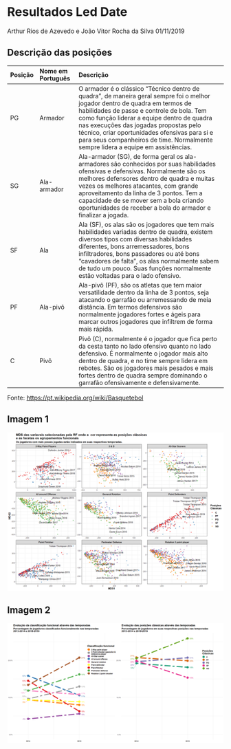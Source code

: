 Resultados Led Date
================
Arthur Rios de Azevedo e João Vitor Rocha da Silva
01/11/2019

## Descrição das posições

| Posição | Nome em Português | Descrição                                                                                                                                                                                                                                                                                                                                                                                              |
| :------ | :---------------- | :----------------------------------------------------------------------------------------------------------------------------------------------------------------------------------------------------------------------------------------------------------------------------------------------------------------------------------------------------------------------------------------------------- |
| PG      | Armador           | O armador é o clássico “Técnico dentro de quadra”, de maneira geral sempre foi o melhor jogador dentro de quadra em termos de habilidades de passe e controle de bola. Tem como função liderar a equipe dentro de quadra nas execuções das jogadas propostas pelo técnico, criar oportunidades ofensivas para si e para seus companheiros de time. Normalmente sempre lidera a equipe em assistências. |
| SG      | Ala-armador       | Ala-armador (SG), de forma geral os ala-armadores são conhecidos por suas habilidades ofensivas e defensivas. Normalmente são os melhores defensores dentro de quadra e muitas vezes os melhores atacantes, com grande aproveitamento da linha de 3 pontos. Tem a capacidade de se mover sem a bola criando oportunidades de receber a bola do armador e finalizar a jogada.                           |
| SF      | Ala               | Ala (SF), os alas são os jogadores que tem mais habilidades variadas dentro de quadra, existem diversos tipos com diversas habilidades diferentes, bons arremessadores, bons infiltradores, bons passadores ou até bons “cavadores de falta”, os alas normalmente sabem de tudo um pouco. Suas funções normalmente estão voltadas para o lado ofensivo.                                                |
| PF      | Ala-pivô          | Ala-pivô (PF), são os atletas que tem maior versatilidade dentro da linha de 3 pontos, seja atacando o garrafão ou arremessando de meia distância. Em termos defensivos são normalmente jogadores fortes e ágeis para marcar outros jogadores que infiltrem de forma mais rápida.                                                                                                                      |
| C       | Pivô              | Pivô (C), normalmente é o jogador que fica perto da cesta tanto no lado ofensivo quanto no lado defensivo. É normalmente o jogador mais alto dentro de quadra, e no time sempre lidera em rebotes. São os jogadores mais pesados e mais fortes dentro de quadra sempre dominando o garrafão ofensivamente e defensivamente.                                                                            |

Fonte: <https://pt.wikipedia.org/wiki/Basquetebol>

## Imagem 1

![](Resultados_Led_Date_files/figure-gfm/plot_1-1.png)<!-- -->

## Imagem 2

![](Resultados_Led_Date_files/figure-gfm/plot_2-1.png)<!-- -->
